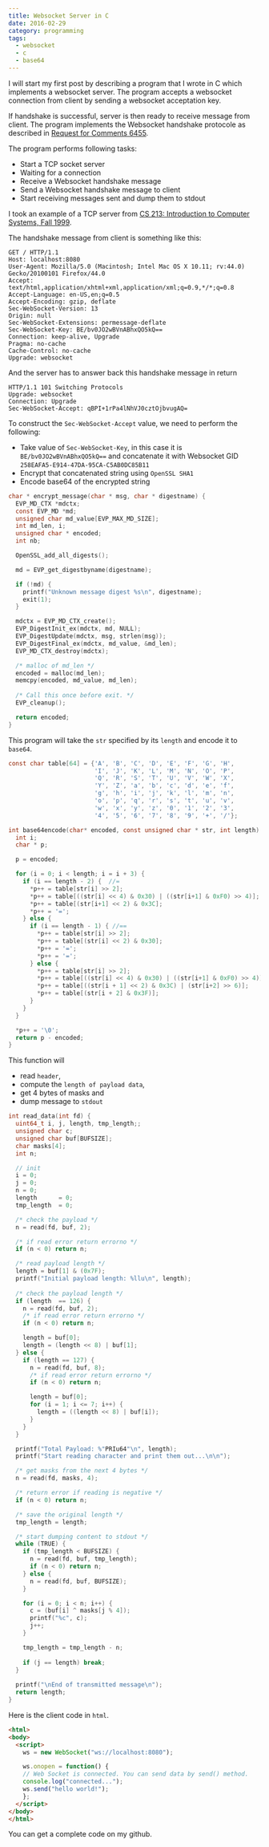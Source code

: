 ```yaml
---
title: Websocket Server in C
date: 2016-02-29
category: programming
tags: 
  - websocket 
  - c 
  - base64
---
```


I will start my first post by describing a program that I wrote in C which implements a websocket server.
The program accepts a websocket connection from client by sending a websocket acceptation key.

If handshake is successful, server is then ready to receive message from client. The program implements the Websocket handshake protocole as described in [Request for Comments 6455](https://tools.ietf.org/html/rfc6455).

The program performs following tasks:

- Start a TCP socket server
- Waiting for a connection
- Receive a Websocket handshake message
- Send a Websocket handshake message to client
- Start receiving messages sent and dump them to stdout

I took an example of a TCP server from <a href="https://www.cs.cmu.edu/afs/cs.cmu.edu/academic/class/15213-f99/www/">CS 213: Introduction to Computer Systems, Fall 1999</a>.

The handshake message from client is something like this:

```http
GET / HTTP/1.1
Host: localhost:8080
User-Agent: Mozilla/5.0 (Macintosh; Intel Mac OS X 10.11; rv:44.0) Gecko/20100101 Firefox/44.0
Accept: text/html,application/xhtml+xml,application/xml;q=0.9,*/*;q=0.8
Accept-Language: en-US,en;q=0.5
Accept-Encoding: gzip, deflate
Sec-WebSocket-Version: 13
Origin: null
Sec-WebSocket-Extensions: permessage-deflate
Sec-WebSocket-Key: BE/bv0JO2wBVnABhxQO5kQ==
Connection: keep-alive, Upgrade
Pragma: no-cache
Cache-Control: no-cache
Upgrade: websocket
```

And the server has to answer back this handshake message in return

```http
HTTP/1.1 101 Switching Protocols
Upgrade: websocket
Connection: Upgrade
Sec-WebSocket-Accept: qBPI+1rPa4lNhVJ0cztOjbvugAQ=
```

To construct the `Sec-WebSocket-Accept` value, we need to perform the following:

- Take value of `Sec-WebSocket-Key`, in this case it is `BE/bv0JO2wBVnABhxQO5kQ==` and concatenate it with Websocket GID `258EAFA5-E914-47DA-95CA-C5AB0DC85B11`
- Encrypt that concatenated string using `OpenSSL SHA1`
- Encode base64 of the encrypted string


```c 
char * encrypt_message(char * msg, char * digestname) {
  EVP_MD_CTX *mdctx;
  const EVP_MD *md;
  unsigned char md_value[EVP_MAX_MD_SIZE];
  int md_len, i;
  unsigned char * encoded;
  int nb;

  OpenSSL_add_all_digests();

  md = EVP_get_digestbyname(digestname);

  if (!md) {
    printf("Unknown message digest %s\n", digestname);
    exit(1);
  }

  mdctx = EVP_MD_CTX_create();
  EVP_DigestInit_ex(mdctx, md, NULL);
  EVP_DigestUpdate(mdctx, msg, strlen(msg));
  EVP_DigestFinal_ex(mdctx, md_value, &md_len);
  EVP_MD_CTX_destroy(mdctx);

  /* malloc of md_len */ 
  encoded = malloc(md_len);
  memcpy(encoded, md_value, md_len);
  
  /* Call this once before exit. */
  EVP_cleanup();

  return encoded;
}
```

This program will take the `str` specified by its `length` and encode it to `base64`.

```c
const char table[64] = {'A', 'B', 'C', 'D', 'E', 'F', 'G', 'H',
                        'I', 'J', 'K', 'L', 'M', 'N', 'O', 'P',
                        'Q', 'R', 'S', 'T', 'U', 'V', 'W', 'X',
                        'Y', 'Z', 'a', 'b', 'c', 'd', 'e', 'f',
                        'g', 'h', 'i', 'j', 'k', 'l', 'm', 'n',
                        'o', 'p', 'q', 'r', 's', 't', 'u', 'v',
                        'w', 'x', 'y', 'z', '0', '1', '2', '3', 
                        '4', '5', '6', '7', '8', '9', '+', '/'};

int base64encode(char* encoded, const unsigned char * str, int length) {
  int i;
  char * p;

  p = encoded;

  for (i = 0; i < length; i = i + 3) {
    if (i == length - 2) {  //=
      *p++ = table[str[i] >> 2];
      *p++ = table[((str[i] << 4) & 0x30) | ((str[i+1] & 0xF0) >> 4)];
      *p++ = table[(str[i+1] << 2) & 0x3C];
      *p++ = '=';
    } else {
      if (i == length - 1) { //==
        *p++ = table[str[i] >> 2];
        *p++ = table[(str[i] << 2) & 0x30];
        *p++ = '=';
        *p++ = '=';
      } else {
        *p++ = table[str[i] >> 2];
        *p++ = table[((str[i] << 4) & 0x30) | ((str[i+1] & 0xF0) >> 4)];
        *p++ = table[((str[i + 1] << 2) & 0x3C) | (str[i+2] >> 6)];
        *p++ = table[(str[i + 2] & 0x3F)];
      }
    }
  }

  *p++ = '\0';
  return p - encoded;
}
```

This function will

- read `header`,
- compute the `length of payload data`,
- get 4 bytes of masks and
- dump message to `stdout`

```c
int read_data(int fd) {
  uint64_t i, j, length, tmp_length;;
  unsigned char c;
  unsigned char buf[BUFSIZE];
  char masks[4];
  int n;

  // init
  i = 0;
  j = 0;
  n = 0;
  length      = 0;
  tmp_length  = 0;

  /* check the payload */
  n = read(fd, buf, 2);

  /* if read error return errorno */
  if (n < 0) return n;

  /* read payload length */
  length = buf[1] & (0x7F);
  printf("Initial payload length: %llu\n", length);
 
  /* check the payload length */
  if (length  == 126) {
    n = read(fd, buf, 2);
    /* if read error return errorno */
    if (n < 0) return n;

    length = buf[0];
    length = (length << 8) | buf[1];
  } else {
    if (length == 127) {
      n = read(fd, buf, 8);
      /* if read error return errorno */
      if (n < 0) return n;

      length = buf[0];
      for (i = 1; i <= 7; i++) {
        length = ((length << 8) | buf[i]);
      }
    }
  }

  printf("Total Payload: %"PRIu64"\n", length);
  printf("Start reading character and print them out...\n\n");

  /* get masks from the next 4 bytes */
  n = read(fd, masks, 4);

  /* return error if reading is negative */
  if (n < 0) return n;

  /* save the original length */
  tmp_length = length;

  /* start dumping content to stdout */
  while (TRUE) {
    if (tmp_length < BUFSIZE) {
      n = read(fd, buf, tmp_length);
      if (n < 0) return n;
    } else {
      n = read(fd, buf, BUFSIZE);  
    }

    for (i = 0; i < n; i++) {
      c = (buf[i] ^ masks[j % 4]);
      printf("%c", c);
      j++;
    }

    tmp_length = tmp_length - n;
    
    if (j == length) break;
  }
  
  printf("\nEnd of transmitted message\n");
  return length;
}
```

Here is the client code in `html`.

```html
<html>
<body>
  <script>
    ws = new WebSocket("ws://localhost:8080");

    ws.onopen = function() {
    // Web Socket is connected. You can send data by send() method.
    console.log("connected...");
    ws.send("hello world!");
    };
  </script>
</body>
</html>
```

You can get a complete code on my github.